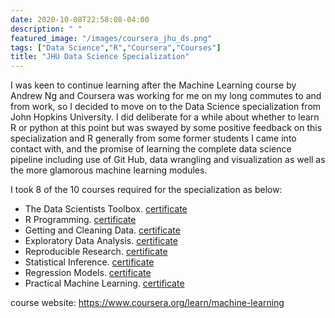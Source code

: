 ```yaml
---
date: 2020-10-08T22:58:08-04:00
description: " "
featured_image: "/images/coursera_jhu_ds.png"
tags: ["Data Science","R","Coursera","Courses"]
title: "JHU Data Science Specialization"
---
```


I was keen to continue learning after the Machine Learning course by Andrew Ng and Coursera was working for me on my long commutes to and from work, so I decided to move on to the Data Science specialization from John Hopkins University. I did deliberate for a while about whether to learn R or python at this point but was swayed by some positive feedback on this specialization and R generally from some former students I came into contact with, and the promise of learning the complete data science pipeline including use of Git Hub, data wrangling and visualization as well as the more glamorous machine learning modules. 


I took 8 of the 10 courses required for the specialization as below:  

 * The Data Scientists Toolbox.  [certificate](https://coursera.org/share/c99cdaa4975e7bc1c55c965f493c7a7a)
 * R Programming.  [certificate](https://coursera.org/share/2a5a90892e802f9e284c0614c4098394)
 * Getting and Cleaning Data.  [certificate](https://coursera.org/share/0ad334857976ad24f80b9e4b0c812231)
 * Exploratory Data Analysis.  [certificate](https://coursera.org/share/0a126ed6b8bab15867c628a64f061bf0)
 * Reproducible Research.  [certificate](https://coursera.org/share/bb369d49a0f4949d1c845a23dfcaa83c)
 * Statistical Inference.  [certificate](https://coursera.org/share/ad1af21035cbcbb86ed8a562b67ed5f6)
 * Regression Models.  [certificate](https://coursera.org/share/dcac607eebb34f5fd0c6417bc4e7dcbd)
 * Practical Machine Learning.  [certificate](https://coursera.org/share/73226d773baaa3c2041cef36196d0a7f)



course website: https://www.coursera.org/learn/machine-learning

 


